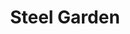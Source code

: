---
pid: fs188
title: Steel Garden
location_transcription: Delaware River Waterfront
coordinates: "[-75.1369249, 39.9616555]"
zipcode: '60616'
gen_neighborhood: 
neighborhood: 
outside_phl: 'Chicago IL '
age: '25'
age_range: 20-29
instagram: 
image_file_name: fs_188.jpg
proposal_transcription: 
topic: Environment
topic_summary: '0'
type: Sculpture Statue
keywords_other: 
credit: Yitong
image_labels: |-
  -plant in the air
  -steel frame
  -wooden pier foundation
  -Industry -> Eco
  -We should live in nature and artificial world peaceful
twitter: 
facebook: 
permalink: "/monuments/fs188/"
layout: item-page
---